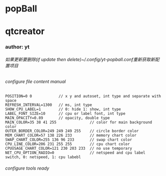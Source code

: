 # popBall
# qtcreator
### author: yt

###### 如果更新要删除(if update then delete)~/.config/yt-popball.conf重新获取新配置项目

###### configure file content manual
```
POSITION=0 0            // x y and autoset, int type and separate with space
REFRESH_INTERVAL=1300   // ms, int type
SHOW_CPU_LABEL=1        // 0: hide 1: show, int type
LABEL_FONT_SIZE=10      // cpu or label font, int type
MAIN_OPACITY=0.89       // opacity, double type
MAIN_COLOR=35 38 41 255               // color for main background color
OUTER_BORDER_COLOR=249 249 249 255    // circle border color
MEM_CHART_COLOR=57 138 226 233        // memory chart color
SWAP_CHART_COLOR=255 136 96 233       // swap chart color
CPU_LINE_COLOR=206 231 255 255        // cpu chart color
CPUUSAGE_CHART_COLOR=121 230 203 233  // no use temporary
NET_CPU_OPTION_RADIO=0                // netspeed and cpu label switch, 0: netspeed, 1: cpu labebl
```

###### configure tools ready
